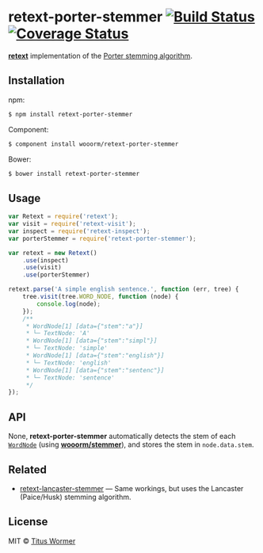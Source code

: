# retext-porter-stemmer [![Build Status](https://img.shields.io/travis/wooorm/retext-porter-stemmer.svg?style=flat)](https://travis-ci.org/wooorm/retext-porter-stemmer) [![Coverage Status](https://img.shields.io/coveralls/wooorm/retext-porter-stemmer.svg?style=flat)](https://coveralls.io/r/wooorm/retext-porter-stemmer?branch=master)

**[retext](https://github.com/wooorm/retext)** implementation of the [Porter stemming algorithm](http://tartarus.org/martin/PorterStemmer/).

## Installation

npm:
```sh
$ npm install retext-porter-stemmer
```

Component:
```sh
$ component install wooorm/retext-porter-stemmer
```

Bower:
```sh
$ bower install retext-porter-stemmer
```

## Usage

```js
var Retext = require('retext');
var visit = require('retext-visit');
var inspect = require('retext-inspect');
var porterStemmer = require('retext-porter-stemmer');

var retext = new Retext()
    .use(inspect)
    .use(visit)
    .use(porterStemmer)

retext.parse('A simple english sentence.', function (err, tree) {
    tree.visit(tree.WORD_NODE, function (node) {
        console.log(node);
    });
    /**
     * WordNode[1] [data={"stem":"a"}]
     * └─ TextNode: 'A'
     * WordNode[1] [data={"stem":"simpl"}]
     * └─ TextNode: 'simple'
     * WordNode[1] [data={"stem":"english"}]
     * └─ TextNode: 'english'
     * WordNode[1] [data={"stem":"sentenc"}]
     * └─ TextNode: 'sentence'
     */
});
```

## API

None, **retext-porter-stemmer** automatically detects the stem of each [`WordNode`](https://github.com/wooorm/textom#textomwordnode-nlcstwordnode) (using **[wooorm/stemmer](https://github.com/wooorm/stemmer)**), and stores the stem in `node.data.stem`.

## Related

- [retext-lancaster-stemmer](https://github.com/wooorm/retext-lancaster-stemmer) — Same workings, but uses the Lancaster (Paice/Husk) stemming algorithm.

## License

MIT © [Titus Wormer](http://wooorm.com)
